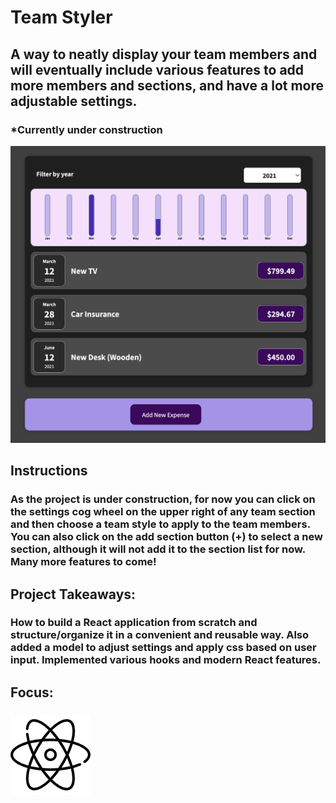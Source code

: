 # Team Styler
## A way to neatly display your team members and will eventually include various features to add more members and sections, and have a lot more adjustable settings.
### *Currently under construction
![Team Builder Preview](../../src/img/projects/previews/expense-tracker-preview.png)
## Instructions
### As the project is under construction, for now you can click on the settings cog wheel on the upper right of any team section and then choose a team style to apply to the team members. You can also click on the add section button (+) to select a new section, although it will not add it to the section list for now. Many more features to come! 
## Project Takeaways:
### How to build a React application from scratch and structure/organize it in a convenient and reusable way. Also added a model to adjust settings and apply css based on user input. Implemented various hooks and modern React features.
## Focus:
### ![Atom Icon](../../src/img/atom.png)